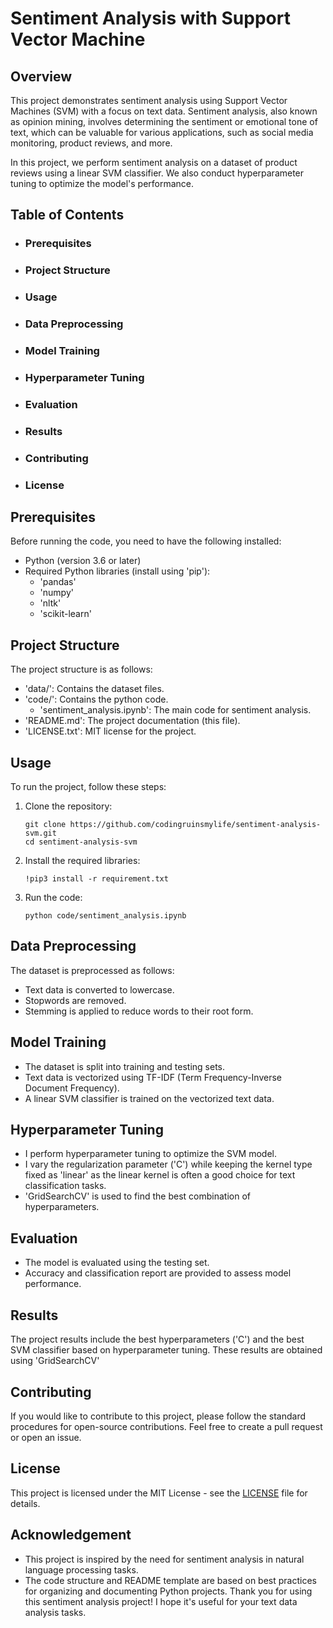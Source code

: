 # Sentiment Analysis with Support Vector Machine
## Overview
This project demonstrates sentiment analysis using Support Vector Machines (SVM) with a focus on text data. Sentiment analysis, also known as opinion mining, involves determining the sentiment or emotional tone of text, which can be valuable for various applications, such as social media monitoring, product reviews, and more.

In this project, we perform sentiment analysis on a dataset of product reviews using a linear SVM classifier. We also conduct hyperparameter tuning to optimize the model's performance.

## Table of Contents
* ### Prerequisites
* ### Project Structure
* ### Usage
* ### Data Preprocessing
* ### Model Training
* ### Hyperparameter Tuning
* ### Evaluation
* ### Results
* ### Contributing
* ### License

## Prerequisites
Before running the code, you need to have the following installed:
* Python (version 3.6 or later)
* Required Python libraries (install using 'pip'):
  * 'pandas'
  * 'numpy'
  * 'nltk'
  * 'scikit-learn'

## Project Structure
The project structure is as follows:
* 'data/': Contains the dataset files.
* 'code/': Contains the python code.
  * 'sentiment_analysis.ipynb': The main code for sentiment analysis.
* 'README.md': The project documentation (this file).
* 'LICENSE.txt': MIT license for the project.

## Usage
To run the project, follow these steps:
1. Clone the repository:
   ```
   git clone https://github.com/codingruinsmylife/sentiment-analysis-svm.git
   cd sentiment-analysis-svm
   ```
2. Install the required libraries:
   ```
   !pip3 install -r requirement.txt
   ```
3. Run the code:
   ```
   python code/sentiment_analysis.ipynb
   ```
## Data Preprocessing
The dataset is preprocessed as follows:
* Text data is converted to lowercase.
* Stopwords are removed.
* Stemming is applied to reduce words to their root form.

## Model Training
* The dataset is split into training and testing sets.
* Text data is vectorized using TF-IDF (Term Frequency-Inverse Document Frequency).
* A linear SVM classifier is trained on the vectorized text data.

## Hyperparameter Tuning
* I perform hyperparameter tuning to optimize the SVM model.
* I vary the regularization parameter ('C') while keeping the kernel type fixed as 'linear' as the linear kernel is often a good choice for text classification tasks.
* 'GridSearchCV' is used to find the best combination of hyperparameters.

## Evaluation
* The model is evaluated using the testing set.
* Accuracy and classification report are provided to assess model performance.

## Results
The project results include the best hyperparameters ('C') and the best SVM classifier based on hyperparameter tuning. These results are obtained using 'GridSearchCV'

## Contributing
If you would like to contribute to this project, please follow the standard procedures for open-source contributions. Feel free to create a pull request or open an issue.

## License
This project is licensed under the MIT License - see the [LICENSE](https://github.com/Codingruinsmylife/Sentiment-Analysis-SVM/blob/main/LICENSE.txt) file for details.

## Acknowledgement
* This project is inspired by the need for sentiment analysis in natural language processing tasks.
* The code structure and README template are based on best practices for organizing and documenting Python projects.
Thank you for using this sentiment analysis project! I hope it's useful for your text data analysis tasks.
